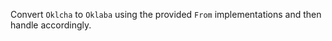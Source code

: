 Convert `Oklcha` to `Oklaba` using the provided `From` implementations and then handle accordingly.
